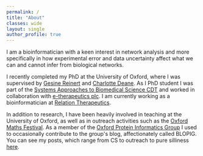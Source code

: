 ```yaml
---
permalink: /
title: "About"
classes: wide
layout: single
author_profile: true
---
```


I am a bioinformatician with a keen interest in network analysis and more specifically in how experimental error and data uncertainty affect what we can and cannot infer from biological networks.

I recently completed my PhD at the University of Oxford, where I was supervised by [Gesine Reinert](http://www.stats.ox.ac.uk/~reinert/) and [Charlotte Deane](http://www.stats.ox.ac.uk/~deane/#). As I PhD student I was part of the [Systems Approaches to Biomedical Science CDT](https://www.sabsr3.ox.ac.uk/home) and worked in collaboration with [e-therapeutics plc](https://www.etherapeutics.co.uk/). I am currently working as a bioinformatician at [Relation Therapeutics](https://www.relationrx.com/). 

In addition to research, I have been heavily involved in teaching at the University of Oxford, as well as in outreach activities such as the [Oxford Maths Festival](https://mathsfest.web.ox.ac.uk/home). As a member of the [Oxford Protein Informatics Group](http://opig.stats.ox.ac.uk/) I used to occasionally contribute to the group's blog, affectionately called BLOPIG. You can see my posts, which range from CS to outreach to pure silliness [here](https://www.blopig.com/blog/author/lyuba/).